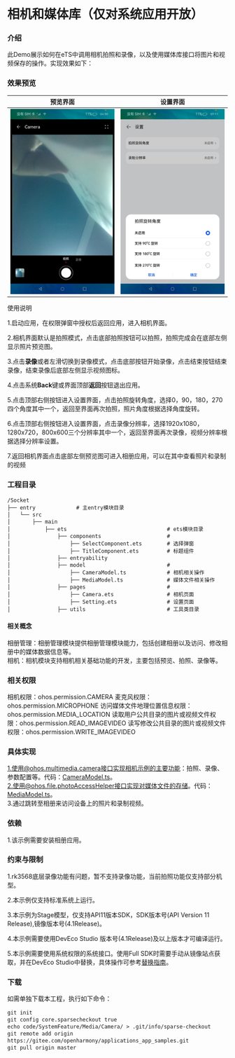 # 相机和媒体库（仅对系统应用开放）

### 介绍

此Demo展示如何在eTS中调用相机拍照和录像，以及使用媒体库接口将图片和视频保存的操作。实现效果如下：

### 效果预览
| 预览界面 | 设置界面 |
|------------------------------------|----------------------------------|
| ![main](screenshots/devices/camera.png) | ![main](screenshots/devices/setting.png) |

使用说明

1.启动应用，在权限弹窗中授权后返回应用，进入相机界面。

2.相机界面默认是拍照模式，点击底部拍照按钮可以拍照，拍照完成会在底部左侧显示照片预览图。

3.点击**录像**或者左滑切换到录像模式，点击底部按钮开始录像，点击结束按钮结束录像，结束录像后底部左侧显示视频图标。

4.点击系统**Back**键或界面顶部**返回**按钮退出应用。

5.点击顶部右侧按钮进入设置界面，点击拍照旋转角度，选择0，90，180，270四个角度其中一个，返回至界面再次拍照，照片角度根据选择角度旋转。

6.点击顶部右侧按钮进入设置界面，点击录像分辨率，选择1920x1080，1280x720，800x600三个分辨率其中一个，返回至界面再次录像，视频分辨率根据选择分辨率设置。

7.返回相机界面点击底部左侧预览图可进入相册应用，可以在其中查看照片和录制的视频

### 工程目录

```
/Socket
├── entry             # 主entry模块目录
│   └── src
│       ├── main
│           ├── ets                                # ets模块目录
│               ├── components                     # 
│                   ├── SelectComponent.ets        # 选择弹窗
│                   ├── TitleComponent.ets         # 标题组件
│               ├── entryability                
│               ├── model                          #  
│                   ├── CameraModel.ts             # 相机相关操作
│                   ├── MediaModel.ts              # 媒体文件相关操作
│               ├── pages                          # 
│                   ├── Camera.ets                 # 相机页面
│                   ├── Setting.ets                # 设置页面
│               ├── utils                          # 工具类目录
```

#### 相关概念

相册管理：相册管理模块提供相册管理模块能力，包括创建相册以及访问、修改相册中的媒体数据信息等。  
相机：相机模块支持相机相关基础功能的开发，主要包括预览、拍照、录像等。

### 相关权限

相机权限：ohos.permission.CAMERA
麦克风权限：ohos.permission.MICROPHONE
访问媒体文件地理位置信息权限：ohos.permission.MEDIA_LOCATION
读取用户公共目录的图片或视频文件权限：ohos.permission.READ_IMAGEVIDEO
读写修改公共目录的图片或视频文件权限：ohos.permission.WRITE_IMAGEVIDEO

### 具体实现

1.使用@ohos.multimedia.camera接口实现相机示例的主要功能：拍照、录像、参数配置等。代码：[CameraModel.ts](entry%2Fsrc%2Fmain%2Fets%2Fmodel%2FCameraModel.ts)。  
2.使用@ohos.file.photoAccessHelper接口实现对媒体文件的存储。代码：[MediaModel.ts](entry%2Fsrc%2Fmain%2Fets%2Fmodel%2FMediaModel.ts)。  
3.通过跳转至相册来访问设备上的照片和录制视频。

### 依赖

1.该示例需要安装相册应用。

### 约束与限制

1.rk3568底层录像功能有问题，暂不支持录像功能，当前拍照功能仅支持部分机型。

2.本示例仅支持标准系统上运行。

3.本示例为Stage模型，仅支持API11版本SDK，SDK版本号(API Version 11 Release),镜像版本号(4.1Release)。

4.本示例需要使用DevEco Studio 版本号(4.1Release)及以上版本才可编译运行。

5.本示例需要使用系统权限的系统接口。使用Full SDK时需要手动从镜像站点获取，并在DevEco Studio中替换，具体操作可参考[替换指南](https://docs.openharmony.cn/pages/v3.2/zh-cn/application-dev/quick-start/full-sdk-switch-guide.md/)。


### 下载

如需单独下载本工程，执行如下命令：

```
git init
git config core.sparsecheckout true
echo code/SystemFeature/Media/Camera/ > .git/info/sparse-checkout
git remote add origin https://gitee.com/openharmony/applications_app_samples.git
git pull origin master
```